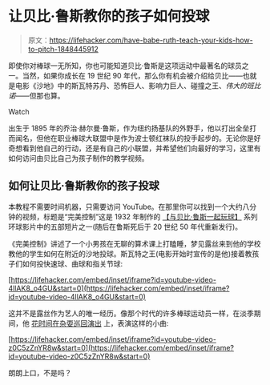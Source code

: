 # 让贝比·鲁斯教你的孩子如何投球

> 原文：<https://lifehacker.com/have-babe-ruth-teach-your-kids-how-to-pitch-1848445912>

即使你对棒球一无所知，你也可能知道贝比·鲁斯是这项运动中最著名的球员之一。当然，如果你成长在 19 世纪 90 年代，那么你有机会被介绍给贝比——也就是电影《沙地》中的斯瓦特苏丹、恐怖巨人、影响力巨人、碰撞之王、*伟大的班比诺*——但那也算。

Watch

出生于 1895 年的乔治·赫尔曼·鲁斯，作为纽约扬基队的外野手，他以打出全垒打而闻名，但他在职业棒球大联盟中是作为波士顿红袜队的投手起步的。无论你是好奇想看到他自己的行动，还是有自己的小联盟，并希望他们向最好的学习，这里有如何访问由贝比自己为孩子制作的教学视频。

## 如何让贝比·鲁斯教你的孩子投球

本教程不需要时间机器，只需要访问 YouTube。在那里你可以找到一个大约八分钟的视频，标题是“完美控制”这是 1932 年制作的 [【与贝比·鲁斯一起玩球】](https://www.imdb.com/title/tt0142760/mediaviewer/rm4160512768/) 系列环球影片中的五部短片之一(随后在鲁斯死后于 20 世纪 50 年代重新发行)。

《完美控制》讲述了一个小男孩在无聊的算术课上打瞌睡，梦见露丝来到他的学校教他的学生如何在附近的沙地投球。斯瓦特之王(电影开始时宣传的是他)接着教孩子们如何投快速球、曲球和指关节球:

 [https://lifehacker.com/embed/inset/iframe?id=youtube-video-4llAK8_o4GU&start=0](https://lifehacker.com/embed/inset/iframe?id=youtube-video-4llAK8_o4GU&start=0) 

这并不是露丝作为艺人的唯一经历。像那个时代的许多棒球运动员一样，在淡季期间，他 [花时间在杂耍巡回演出](https://www.theatlantic.com/entertainment/archive/2017/04/when-baseball-players-were-vaudeville-stars/521835/) 上，表演这样的小曲:

 [https://lifehacker.com/embed/inset/iframe?id=youtube-video-z0C5zZnYR8w&start=0](https://lifehacker.com/embed/inset/iframe?id=youtube-video-z0C5zZnYR8w&start=0) 

朗朗上口，不是吗？